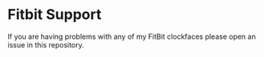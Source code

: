 # Fitbit Support

If you are having problems with any of my FitBit clockfaces please open an issue in this repository.
